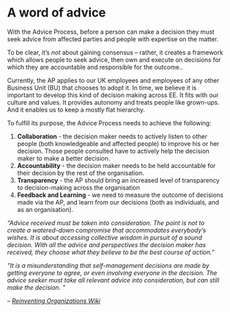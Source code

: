 # A word of advice

With the Advice Process, before a person can make a decision they must seek advice from affected parties and people with expertise on the matter.

To be clear, it’s _not_ about gaining consensus – rather, it creates a framework which allows people to seek advice, then own and execute on decisions for which they are accountable and responsible for the outcome..

Currently, the AP applies to our UK employees and employees of any other Business Unit \(BU\) that chooses to adopt it. In time, we believe it is important to develop this kind of decision making across EE. It fits with our culture and values. It provides autonomy and treats people like grown-ups. And it enables us to keep a mostly flat hierarchy.

To fulfill its purpose, the Advice Process needs to achieve the following:

1. **Collaboration** - the decision maker needs to actively listen to other people \(both knowledgeable and affected people\) to improve his or her decision. Those people consulted have to actively help the decision maker to make a better decision.
2. **Accountability** - the decision maker needs to be held accountable for their decision by the rest of the organisation.
3. **Transparency** - the AP should bring an increased level of transparency to decision-making across the organisation
4. **Feedback and Learning** - we need to measure the outcome of decisions made via the AP, and learn from our decisions \(both as individuals, and as an organisation\).

_“Advice received must be taken into consideration. The point is not to create a watered-down compromise that accommodates everybody’s wishes. It is about accessing collective wisdom in pursuit of a sound decision. With all the advice and perspectives the decision maker has received, they choose what they believe to be the best course of action.”_

_"It is a misunderstanding that self-management decisions are made by getting everyone to agree, or even involving everyone in the decision. The advice seeker must take all relevant advice into consideration, but can still make the decision. "_

_–_ [_Reinventing Organizations Wiki_](http://www.reinventingorganizationswiki.com/Decision_Making)

